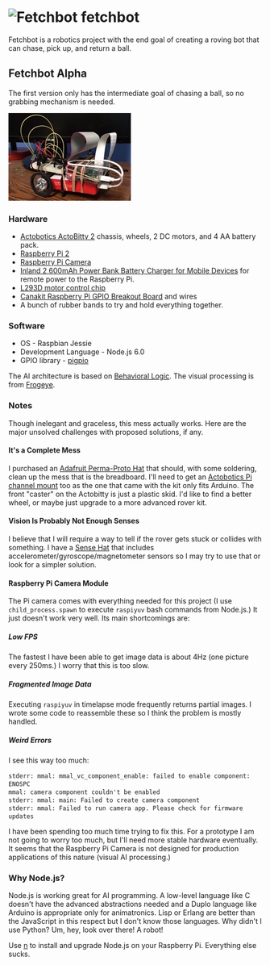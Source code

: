 # ![Fetchbot](frogeye/favicon.png) fetchbot

Fetchbot is a robotics project with the end goal of creating a roving bot that can chase, pick up, and return a ball.

## Fetchbot Alpha

The first version only has the intermediate goal of chasing a ball, so no grabbing mechanism is needed.

![Fetchbot Alpha](fetchbotalpha.jpeg)

### Hardware

* [Actobotics ActoBitty 2](https://www.sparkfun.com/products/13047) chassis, wheels, 2 DC motors, and 4 AA battery pack.
* [Raspberry Pi 2](https://www.raspberrypi.org/products/raspberry-pi-2-model-b/)
* [Raspberry Pi Camera](https://www.raspberrypi.org/products/camera-module/)
* [Inland 2,600mAh Power Bank Battery Charger for Mobile Devices](http://www.microcenter.com/product/447265/2,600mAh_Power_Bank_Battery_Charger_for_Mobile_Devices) for remote power to the Raspberry Pi.
* [L293D motor control chip](https://www.adafruit.com/product/807)
* [Canakit Raspberry Pi GPIO Breakout Board](https://www.canakit.com/raspberry-pi-cobbler-gpio-breakout.html) and wires
* A bunch of rubber bands to try and hold everything together.

### Software

* OS - Raspbian Jessie
* Development Language - Node.js 6.0
* GPIO library - [pigpio](https://www.npmjs.com/package/pigpio)

The AI architecture is based on [Behavioral Logic](http://behaviorallogic.com/api/spec). The visual processing is from [Frogeye](https://github.com/chrisbroski/frogeye).

### Notes

Though inelegant and graceless, this mess actually works. Here are the major unsolved challenges with proposed solutions, if any.

#### It's a Complete Mess

I purchased an [Adafruit Perma-Proto Hat](https://www.adafruit.com/products/2310) that should, with some soldering, clean up the mess that is the breadboard. I'll need to get an [Actobotics Pi channel mount](https://www.sparkfun.com/products/13050) too as the one that came with the kit only fits Arduino. The front "caster" on the Actobitty is just a plastic skid. I'd like to find a better wheel, or maybe just upgrade to a more advanced rover kit.

#### Vision Is Probably Not Enough Senses

I believe that I will require a way to tell if the rover gets stuck or collides with something. I have a [Sense Hat](https://www.raspberrypi.org/products/sense-hat/) that includes accelerometer/gyroscope/magnetometer sensors so I may try to use that or look for a simpler solution.

#### Raspberry Pi Camera Module

The Pi camera comes with everything needed for this project (I use `child_process.spawn` to execute `raspiyuv` bash commands from Node.js.) It just doesn't work very well. Its main shortcomings are:

##### Low FPS

The fastest I have been able to get image data is about 4Hz (one picture every 250ms.) I worry that this is too slow.

##### Fragmented Image Data

Executing `raspiyuv` in timelapse mode frequently returns partial images. I wrote some code to reassemble these so I think the problem is mostly handled.

##### Weird Errors

I see this way too much:

    stderr: mmal: mmal_vc_component_enable: failed to enable component: ENOSPC
    mmal: camera component couldn't be enabled
    stderr: mmal: main: Failed to create camera component
    stderr: mmal: Failed to run camera app. Please check for firmware updates

I have been spending too much time trying to fix this. For a prototype I am not going to worry too much, but I'll need more stable hardware eventually. It seems that the Raspberry Pi Camera is not designed for production applications of this nature (visual AI processing.)

### Why Node.js?

Node.js is working great for AI programming. A low-level language like C doesn't have the advanced abstractions needed and a Duplo language like Arduino is appropriate only for animatronics. Lisp or Erlang are better than the JavaScript in this respect but I don't know those languages. Why didn't I use Python? Um, hey, look over there! A robot!

Use [n](https://github.com/tj/n) to install and upgrade Node.js on your Raspberry Pi. Everything else sucks.
